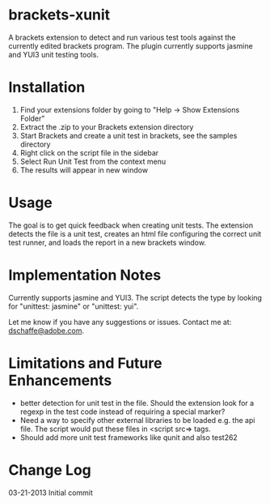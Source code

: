 brackets-xunit
===========

A brackets extension to detect and run various test tools against the currently edited brackets program.  The plugin
currently supports jasmine and YUI3 unit testing tools.

Installation
===========

1. Find your extensions folder by going to "Help -> Show Extensions Folder"
2. Extract the .zip to your Brackets extension directory
3. Start Brackets and create a unit test in brackets, see the samples directory 
4. Right click on the script file in the sidebar
5. Select Run Unit Test from the context menu
6. The results will appear in new window

Usage
=====

The goal is to get quick feedback when creating unit tests.  The extension detects the file is a unit test, creates an html
file configuring the correct unit test runner, and loads the report in a new brackets window.  

Implementation Notes
============

Currently supports jasmine and YUI3.  The script detects the type by looking for "unittest: jasmine" or "unittest: yui".  

Let me know if you have any suggestions or issues.  Contact me at: dschaffe@adobe.com.

Limitations and Future Enhancements
============

* better detection for unit test in the file.  Should the extension look for a regexp in the test code instead of requiring a special marker?
* Need a way to specify other external libraries to be loaded e.g. the api file.  The script would put these files in <script src=> tags.
* Should add more unit test frameworks like qunit and also test262

Change Log
=========

03-21-2013 Initial commit